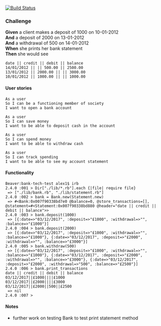 [![Build Status](https://travis-ci.org/alexscotttonge/bank-tech-test.svg?branch=master)](https://travis-ci.org/alexscotttonge/bank-tech-test)

### Challenge

**Given** a client makes a deposit of 1000 on 10-01-2012  
**And** a deposit of 2000 on 13-01-2012  
**And** a withdrawal of 500 on 14-01-2012  
**When** she prints her bank statement  
**Then** she would see

```
date || credit || debit || balance
14/01/2012 || || 500.00 || 2500.00
13/01/2012 || 2000.00 || || 3000.00
10/01/2012 || 1000.00 || || 1000.00
```

#### User stories

```
As a user
So I can be a functioning member of society
I want to open a bank account

As a user
So I can save money
I want to be able to deposit cash in the account

As a user
So I can spend money
I want to be able to withdraw cash

As a user
So I can track spending
I want to be able to see my account statement

```

#### Functionality

```
Beaver:bank-tech-test alex1$ irb
2.4.0 :001 > Dir["./lib/*.rb"].each {|file| require file}
 => ["./lib/bank.rb", "./lib/statement.rb"]
2.4.0 :002 > bank = Bank.new(Statement.new)
 => #<Bank:0x007f90338bd7e0 @balance=0, @store_transactions=[], @statement=#<Statement:0x007f90338bd880 @header="date || credit || debit || balance">>
2.4.0 :003 > bank.deposit(1000)
 => [{:date=>"03/12/2017", :deposit=>"£1000", :withdrawal=>"", :balance=>"£1000"}]
2.4.0 :004 > bank.deposit(2000)
 => [{:date=>"03/12/2017", :deposit=>"£1000", :withdrawal=>"", :balance=>"£1000"}, {:date=>"03/12/2017", :deposit=>"£2000", :withdrawal=>"", :balance=>"£3000"}]
2.4.0 :005 > bank.withdraw(500)
 => [{:date=>"03/12/2017", :deposit=>"£1000", :withdrawal=>"", :balance=>"£1000"}, {:date=>"03/12/2017", :deposit=>"£2000", :withdrawal=>"", :balance=>"£3000"}, {:date=>"03/12/2017", :deposit=>"£2000", :withdrawal=>"500", :balance=>"£2500"}]
2.4.0 :006 > bank.print_transactions
date || credit || debit || balance
03/12/2017||£1000||||£1000
03/12/2017||£2000||||£3000
03/12/2017||£2000||500||£2500
 => nil
2.4.0 :007 >

```


#### Notes
- further work on testing Bank to test print statement method
